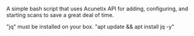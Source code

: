 A simple bash script that uses Acunetix API for adding, configuring, and starting scans to save a great deal of time.

"jq" must be installed on your box. "apt update && apt install jq -y"
